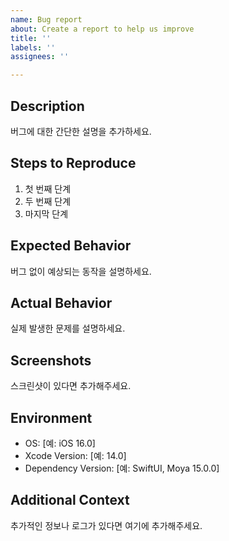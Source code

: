 ```yaml
---
name: Bug report
about: Create a report to help us improve
title: ''
labels: ''
assignees: ''

---
```


## Description
버그에 대한 간단한 설명을 추가하세요.

## Steps to Reproduce
1. 첫 번째 단계
2. 두 번째 단계
3. 마지막 단계

## Expected Behavior
버그 없이 예상되는 동작을 설명하세요.

## Actual Behavior
실제 발생한 문제를 설명하세요.

## Screenshots
스크린샷이 있다면 추가해주세요.

## Environment
- OS: [예: iOS 16.0]
- Xcode Version: [예: 14.0]
- Dependency Version: [예: SwiftUI, Moya 15.0.0]

## Additional Context
추가적인 정보나 로그가 있다면 여기에 추가해주세요.
